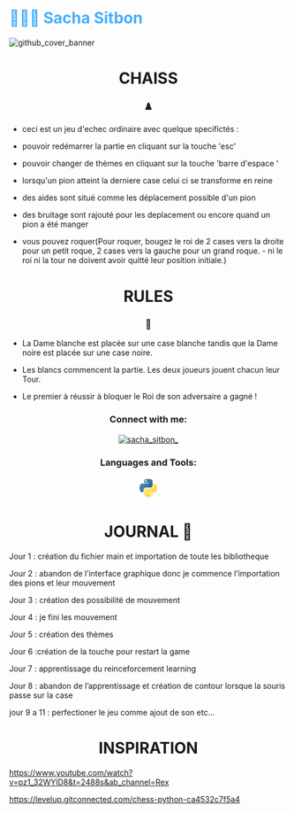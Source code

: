 <h1 style="color: #44AEFB;"> 👨🏻‍💻 Sacha Sitbon </h1>

![github_cover_banner](https://tenor.com/view/chess-game-play-move-gif-8090199.gif)



<h1 align="center">CHAISS</h1>
<h3 align="center">♟️</h3>

- ceci est un jeu d'echec ordinaire avec quelque specifictés : 

- pouvoir redémarrer la partie en cliquant sur la touche 'esc' 

- pouvoir changer de thèmes en cliquant sur la touche 'barre d'espace ' 

- lorsqu'un pion atteint la derniere case celui ci se transforme en reine 

- des aides sont situé comme les déplacement possible d'un pion 

- des bruitage sont rajouté pour les deplacement ou encore quand un pion a été manger

- vous pouvez roquer(Pour roquer, bougez le roi de 2 cases vers la droite pour un petit roque, 2 cases vers la gauche pour un grand roque. - ni le roi ni la tour ne doivent avoir quitté leur position initiale.)
<h1 align="center">RULES</h1>
<h3 align="center">📁</h3>

- La Dame blanche est placée sur une case blanche tandis que la Dame noire est placée sur une case noire. 

- Les blancs commencent la partie. Les deux joueurs jouent chacun leur Tour.

- Le premier à réussir à bloquer le Roi de son adversaire a gagné !

<h3 align="center">Connect with me:</h3>
<p align="center">
<a href="https://instagram.com/sacha_sitbon_" target="blank"><img align="center" src="https://raw.githubusercontent.com/rahuldkjain/github-profile-readme-generator/master/src/images/icons/Social/instagram.svg" alt="sacha_sitbon_" height="30" width="40" /></a>
</p>

<h3 align="center">Languages and Tools:</h3>
<p align="center"> <a href="https://www.python.org" target="_blank" rel="noreferrer"> <img src="https://raw.githubusercontent.com/devicons/devicon/master/icons/python/python-original.svg" alt="python" width="40" height="40"/> </a> </p>



<h1 align="center">JOURNAL 📰</h1>



Jour 1 :  création du fichier main et importation de toute les bibliotheque

Jour 2 : abandon de l’interface graphique donc je commence l’importation des pions et leur mouvement 

Jour 3 : création des possibilité de mouvement 

Jour 4 : je fini les mouvement 

Jour 5 : création des thèmes  


Jour 6 :création de la touche pour restart la game 


Jour 7 : apprentissage du reinceforcement learning 

Jour 8 : abandon de l’apprentissage et création de contour lorsque la souris passe sur la case 

jour 9 a 11 : perfectioner le jeu comme ajout de son etc...





<h1 align="center">INSPIRATION</h1>

https://www.youtube.com/watch?v=pz1_32WYlD8&t=2488s&ab_channel=Rex


https://levelup.gitconnected.com/chess-python-ca4532c7f5a4




